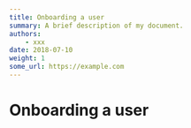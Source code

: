 ```yaml
---
title: Onboarding a user
summary: A brief description of my document.
authors:
    - xxx
date: 2018-07-10
weight: 1
some_url: https://example.com
---
```


# Onboarding a user
